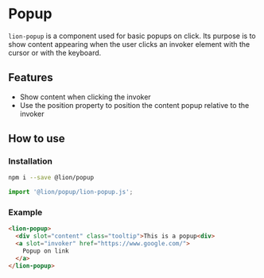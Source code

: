 # Popup

[//]: # (AUTO INSERT HEADER PREPUBLISH)

`lion-popup` is a component used for basic popups on click.
Its purpose is to show content appearing when the user clicks an invoker element with the cursor or with the keyboard.

## Features

- Show content when clicking the invoker
- Use the position property to position the content popup relative to the invoker

## How to use

### Installation

```sh
npm i --save @lion/popup
```

```js
import '@lion/popup/lion-popup.js';
```

### Example

```html
<lion-popup>
  <div slot="content" class="tooltip">This is a popup<div>
  <a slot="invoker" href="https://www.google.com/">
    Popup on link
  </a>
</lion-popup>
```
